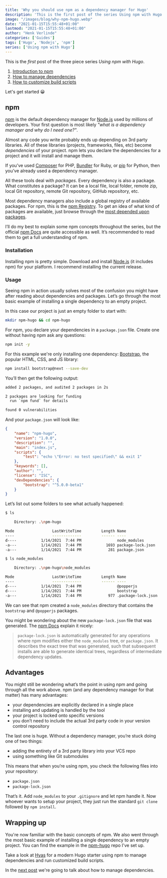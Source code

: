 ```yaml
---
title: 'Why you should use npm as a dependency manager for Hugo'
description: 'This is the first post of the series Using npm with Hugo. In a series of three posts I will introduce you to npm, show you how to manage dependencies, and show you how to customize build scripts.'
image: "/images/blog/why-npm-hugo.webp"
date: "2021-01-15T15:55:48+01:00"
lastmod: "2021-01-15T15:55:48+01:00"
author: "Henk Verlinde"
categories: ['Guides']
tags: ['Hugo', 'Nodejs', 'npm']
series: ['Using npm with Hugo']
---
```


This is the <em>first</em> post of the three piece series <em>Using npm with Hugo</em>.

<aside>
	<ol>
	<li><a href="/blog/introduction-to-npm">Introduction to npm</a></li>
	<li><a href="/blog/managing-dependencies">How to manage dependencies</a></li>
	<li><a href="/blog/customizing-build-scripts">How to customize build scripts</a></li>
	</ol>
</aside>

Let's get started 😀

## npm

[npm](https://www.npmjs.com/) is the default dependency manager for [Node.js](https://nodejs.org/) used by millions of developers. Your first question is most likely _"what is a dependency manager and why do I need one?"_.

Almost any code you write probably ends up depending on 3rd party libraries. All of these libraries (projects, frameworks, files, etc) become _dependencies_ of your project. npm lets you declare the dependencies for a project and it will install and manage them.

If you’ve used [Composer](http://getcomposer.org/) for PHP, [Bundler](http://bundler.io/) for Ruby, or [pip](http://www.pip-installer.org/en/latest/) for Python, then you’ve already used a dependency manager.

All these tools deal with _packages_. Every dependency is also a package. What constitutes a package? It can be a local file, local folder, remote zip, local Git repository, remote Git repository, GitHub repository, etc.

Most dependency managers also include a global registry of available packages. For npm, this is the [npm Registry](https://www.npmjs.com/). To get an idea of what kind of packages are available, just browse through the [most depended upon packages](https://www.npmjs.com/browse/depended).

I’ll do my best to explain some npm concepts throughout the series, but the official [npm Docs](https://docs.npmjs.com/packages-and-modules) are quite accessible as well. It’s recommended to read them to get a full understanding of npm.

### Installation

Installing npm is pretty simple. Download and install [Node.js](https://nodejs.org/) (it includes npm) for your platform. I recommend installing the current release.

### Usage

Seeing npm in action usually solves most of the confusion you might have after reading about dependencies and packages. Let’s go through the most basic example of installing a single dependency to an empty project.

In this case our project is just an empty folder to start with:

```bash
mkdir npm-hugo && cd npm-hugo
```

For npm, you declare your dependencies in a `package.json` file. Create one without having npm ask any questions:

```bash
npm init -y
```

For this example we're only installing one dependency: [Bootstrap](https://getbootstrap.com/), the popular HTML, CSS, and JS library:

```bash
npm install bootstrap@next --save-dev
```

You’ll then get the following output:

```bash
added 2 packages, and audited 2 packages in 2s

2 packages are looking for funding
  run `npm fund` for details

found 0 vulnerabilities
```

And your `package.json` will look like:

```json
{
	"name": "npm-hugo",
	"version": "1.0.0",
	"description": "",
	"main": "index.js",
	"scripts": {
		"test": "echo \"Error: no test specified\" && exit 1"
	},
	"keywords": [],
	"author": "",
	"license": "ISC",
	"devDependencies": {
		"bootstrap": "^5.0.0-beta1"
	}
}
```

Let’s list out some folders to see what actually happened:

```bash
$ ls

    Directory: .\npm-hugo

Mode                 LastWriteTime         Length Name
----                 -------------         ------ ----
d----           1/14/2021  7:44 PM                node_modules
-a---           1/14/2021  7:44 PM           1693 package-lock.json
-a---           1/14/2021  7:44 PM            281 package.json
```

```bash
$ ls node_modules

    Directory: .\npm-hugo\node_modules

Mode                 LastWriteTime         Length Name
----                 -------------         ------ ----
d----           1/14/2021  7:44 PM                @popperjs
d----           1/14/2021  7:44 PM                bootstrap
-a---           1/14/2021  7:44 PM            977 .package-lock.json
```

We can see that npm created a `node_modules` directory that contains the `bootstrap` and `@popperjs` packages.

You might be wondering about the new `package-lock.json` file that was generated. The [npm Docs](https://docs.npmjs.com/cli/v8/configuring-npm/package-lock-json) explain it nicely:

> `package-lock.json` is automatically generated for any operations where npm modifies either the `node_modules` tree, or `package.json`. It describes the exact tree that was generated, such that subsequent installs are able to generate identical trees, regardless of intermediate dependency updates.

## Advantages

You might still be wondering what’s the point in using npm and going through all the work above. npm (and any dependency manager for that matter) has many advantages:

- your dependencies are explicitly declared in a single place
- installing and updating is handled by the tool
- your project is locked onto specific versions
- you don’t need to include the actual 3rd party code in your version control repository

The last one is huge. Without a dependency manager, you’re stuck doing one of two things:

- adding the entirety of a 3rd party library into your VCS repo
- using something like Git submodules

This means that when you’re using npm, you check the following files into your repository:

- `package.json`
- `package-lock.json`

That’s it. Add `node_modules` to your `.gitignore` and let npm handle it. Now whoever wants to setup your project, they just run the standard `git clone` followed by `npm install`.

## Wrapping up

You're now familiar with the basic concepts of npm. We also went through the most basic example of installing a single dependency to an empty project. You can find the example in the [npm-hugo](https://github.com/h-enk/npm-hugo) repo I've set up.

<aside>
<p>Take a look at <a href="https://gethyas.com/">Hyas</a> for a modern Hugo starter using npm to manage dependencies and run customized build scripts.</p>
</aside>

In the [next post](/blog/managing-dependencies) we're going to talk about how to manage dependencies.
